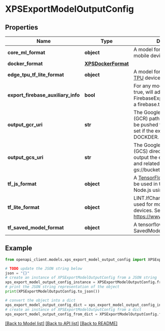 # XPSExportModelOutputConfig


## Properties

Name | Type | Description | Notes
------------ | ------------- | ------------- | -------------
**core_ml_format** | **object** | A model format used for iOS mobile devices. | [optional] 
**docker_format** | [**XPSDockerFormat**](XPSDockerFormat.md) |  | [optional] 
**edge_tpu_tf_lite_format** | **object** | A model format used for [Edge TPU](https://cloud.google.com/edge-tpu/) devices. | [optional] 
**export_firebase_auxiliary_info** | **bool** | For any model and format: If true, will additionally export FirebaseExportedModelInfo in a firebase.txt file. | [optional] 
**output_gcr_uri** | **str** | The Google Contained Registry (GCR) path the exported files to be pushed to. This location is set if the exported format is DOCKDER. | [optional] 
**output_gcs_uri** | **str** | The Google Cloud Storage (GCS) directory where XPS will output the exported models and related files. Format: gs://bucket/directory | [optional] 
**tf_js_format** | **object** | A [TensorFlow.js](https://www.tensorflow.org/js) model that can be used in the browser and in Node.js using JavaScript. | [optional] 
**tf_lite_format** | **object** | LINT.IfChange A model format used for mobile and IoT devices. See https://www.tensorflow.org/lite. | [optional] 
**tf_saved_model_format** | **object** | A tensorflow model format in SavedModel format. | [optional] 

## Example

```python
from openapi_client.models.xps_export_model_output_config import XPSExportModelOutputConfig

# TODO update the JSON string below
json = "{}"
# create an instance of XPSExportModelOutputConfig from a JSON string
xps_export_model_output_config_instance = XPSExportModelOutputConfig.from_json(json)
# print the JSON string representation of the object
print(XPSExportModelOutputConfig.to_json())

# convert the object into a dict
xps_export_model_output_config_dict = xps_export_model_output_config_instance.to_dict()
# create an instance of XPSExportModelOutputConfig from a dict
xps_export_model_output_config_from_dict = XPSExportModelOutputConfig.from_dict(xps_export_model_output_config_dict)
```
[[Back to Model list]](../README.md#documentation-for-models) [[Back to API list]](../README.md#documentation-for-api-endpoints) [[Back to README]](../README.md)



